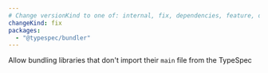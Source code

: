 ```yaml
---
# Change versionKind to one of: internal, fix, dependencies, feature, deprecation, breaking
changeKind: fix
packages:
  - "@typespec/bundler"
---
```


Allow bundling libraries that don't import their `main` file from the TypeSpec
